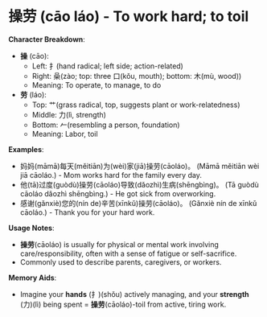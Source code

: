# **操劳 (cāo láo) - To work hard; to toil**

**Character Breakdown**:  
- **操** (cāo):
  - Left: 扌(hand radical; left side; action-related)
  - Right: 喿(zào; top: three 口(kǒu, mouth); bottom: 木(mù, wood))
  - Meaning: To operate, to manage, to do  
- **劳** (láo):
  - Top: 艹(grass radical, top, suggests plant or work-relatedness)
  - Middle: 力(lì, strength)
  - Bottom: 𠂉(resembling a person, foundation)
  - Meaning: Labor, toil

**Examples**:  
- 妈妈(māmā)每天(měitiān)为(wèi)家(jiā)操劳(cāoláo)。 (Māmā měitiān wèi jiā cāoláo.) - Mom works hard for the family every day.  
- 他(tā)过度(guòdù)操劳(cāoláo)导致(dǎozhì)生病(shēngbìng)。 (Tā guòdù cāoláo dǎozhì shēngbìng.) - He got sick from overworking.  
- 感谢(gǎnxiè)您的(nín de)辛苦(xīnkǔ)操劳(cāoláo)。 (Gǎnxiè nín de xīnkǔ cāoláo.) - Thank you for your hard work.

**Usage Notes**:  
- **操劳**(cāoláo) is usually for physical or mental work involving care/responsibility, often with a sense of fatigue or self-sacrifice.  
- Commonly used to describe parents, caregivers, or workers.

**Memory Aids**:  
- Imagine your **hands** (扌)(shǒu) actively managing, and your **strength** (力)(lì) being spent = **操劳**(cāoláo)-toil from active, tiring work.